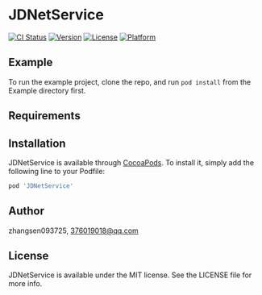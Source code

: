 # JDNetService

[![CI Status](https://img.shields.io/travis/zhangsen093725/JDNetService.svg?style=flat)](https://travis-ci.org/zhangsen093725/JDNetService)
[![Version](https://img.shields.io/cocoapods/v/JDNetService.svg?style=flat)](https://cocoapods.org/pods/JDNetService)
[![License](https://img.shields.io/cocoapods/l/JDNetService.svg?style=flat)](https://cocoapods.org/pods/JDNetService)
[![Platform](https://img.shields.io/cocoapods/p/JDNetService.svg?style=flat)](https://cocoapods.org/pods/JDNetService)

## Example

To run the example project, clone the repo, and run `pod install` from the Example directory first.

## Requirements

## Installation

JDNetService is available through [CocoaPods](https://cocoapods.org). To install
it, simply add the following line to your Podfile:

```ruby
pod 'JDNetService'
```

## Author

zhangsen093725, 376019018@qq.com

## License

JDNetService is available under the MIT license. See the LICENSE file for more info.
